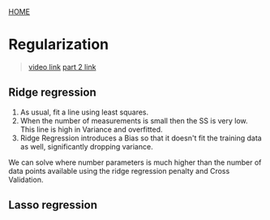 [HOME](README.md)

# Regularization
> [video link](https://www.youtube.com/watch?v=Q81RR3yKn30)
> [part 2 link](https://www.youtube.com/watch?v=NGf0voTMlcs)

## Ridge regression
1. As usual, fit a line using least squares.
2. When the number of measurements is small then the SS is very low. This line is high in Variance and overfitted.
3. Ridge Regression introduces a Bias so that it doesn't fit the training data as well, significantly dropping variance.

We can solve where number parameters is much higher than the number of data points available using the ridge regression penalty and Cross Validation.

## Lasso regression